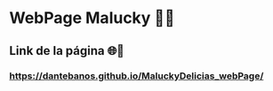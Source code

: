 # WebPage Malucky 🎂🧁

## Link de la página 🌐🔗

### https://dantebanos.github.io/MaluckyDelicias_webPage/
